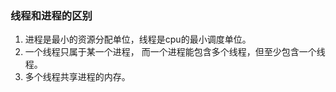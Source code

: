 ### 线程和进程的区别

1.  进程是最小的资源分配单位，线程是cpu的最小调度单位。
2. 一个线程只属于某一个进程， 而一个进程能包含多个线程，但至少包含一个线程。
3. 多个线程共享进程的内存。

